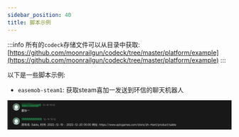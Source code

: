 ```yaml
---
sidebar_position: 40
title: 脚本示例
---
```


:::info
所有的`codeck`存储文件可以从目录中获取: [https://github.com/moonrailgun/codeck/tree/master/platform/example](https://github.com/moonrailgun/codeck/tree/master/platform/example)
:::

以下是一些脚本示例:

- `easemob-steam1`: 获取steam喜加一发送到环信的聊天机器人

![](../../platform/example/easemob-steam1.png)
